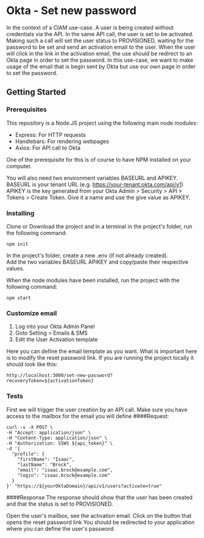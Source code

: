 # Okta - Set new password
In the context of a CIAM use-case. A user is being created without credentials via the API.
In the same API call, the user is set to be activated. 
Making such a call will set the user status to PROVISIONED, waiting for the password to be set and send an activation email to the user.
When the user will click in the link in the activation email, the use should be redirect to an Okta page in order to set the password.
In this use-case, we want to make usage of the email that is begin sent by Okta but use our own page in order to set the password.
## Getting Started
### Prerequisites
This repository is a Node.JS project using the following main node modules:
- Express: For HTTP requests
- Handlebars:  For rendering webpages
- Axios: For API call to Okta

One of the prerequisite for this is of course to have NPM installed on your computer.

You will also need two environment variables BASEURL and APIKEY.  
BASEURL is your tenant URL (e.g. https://your-tenant.okta.com/api/v1)
APIKEY is the key generated from your Okta Admin > Security > API > Tokens > Create Token. Give it a name and use the give value as APIKEY.

### Installing
Clone or Download the project and in a terminal in the project's folder, run the following command:
```
npm init
```
In the project's folder, create a new .env (if not already created).  
Add the two variables BASEURL APIKEY and copy/paste their respective values.

When the node modules have been installed, run the project with the following command:
```
npm start
```
### Customize email
1. Log into your Okta Admin Panel
2. Goto Setting > Emails & SMS
3. Edit the User Activation template

Here you can define the email template as you want. 
What is important here is to modify the reset password link. If you are running the project locally it should look like this:
```
http://localhost:3000/set-new-password?recoveryToken=${activationToken}
```
### Tests
First we will trigger the user creation by an API call. 
Make sure you have access to the mailbox for the email you will define
####Request:
```
curl -v -X POST \
-H "Accept: application/json" \
-H "Content-Type: application/json" \
-H "Authorization: SSWS ${api_token}" \
-d '{
  "profile": {
    "firstName": "Isaac",
    "lastName": "Brock",
    "email": "isaac.brock@example.com",
    "login": "isaac.brock@example.com"
  }
}' "https://${yourOktaDomain}/api/v1/users?activate=true"
```
####Response
The response should show that the user has been created and that the status is set to PROVISIONED.

Open the user's mailbox, see the activation email. Click on the button that opens the reset password link
You should be redirected to your application where you can define the user's password.
